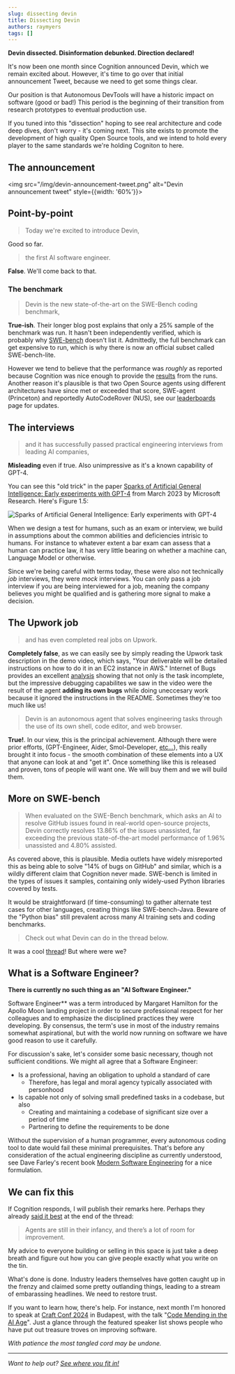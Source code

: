 ```yaml
---
slug: dissecting devin
title: Dissecting Devin
authors: raymyers
tags: []
---
```

**Devin dissected. Disinformation debunked. Direction declared!**

It's now been one month since Cognition announced Devin, which we remain excited about. However, it's time to go over that initial announcement Tweet, because we need to get some things clear.

Our position is that Autonomous DevTools will have a historic impact on software (good or bad!) This period is the beginning of their transition from research prototypes to eventual production use.

If you tuned into this "dissection" hoping to see real architecture and code deep dives, don't worry - it's coming next. This site exists to promote the development of high quality Open Source tools, and we intend to hold every player to the same standards we're holding Cogniton to here.

## The announcement
<img src="/img/devin-announcement-tweet.png" alt="Devin announcement tweet" style={{width: '60%'}}></img>

## Point-by-point

> Today we're excited to introduce Devin,

Good so far.

> the first AI software engineer.

**False**. We'll come back to that.

### The benchmark
> Devin is the new state-of-the-art on the SWE-Bench coding benchmark,

**True-ish**. Their longer blog post explains that only a 25% sample of the benchmark was run. It hasn't been independently verified, which is probably why [SWE-bench](https://www.swebench.com) doesn't list it. Admittedly, the full benchmark can get expensive to run, which is why there is now an official subset called SWE-bench-lite.

However we tend to believe that the performance was *roughly* as reported because Cognition was nice enough to provide the [results](https://github.com/CognitionAI/devin-swebench-results) from the runs. Another reason it's plausible is that two Open Source agents using different architectures have since met or exceeded that score, SWE-agent (Princeton) and reportedly AutoCodeRover (NUS), see our [leaderboards](/leaderboards) page for updates.

## The interviews
> and it has successfully passed practical engineering interviews from leading AI companies,

**Misleading** even if true. Also unimpressive as it's a known capability of GPT-4.

You can see this "old trick" in the paper [Sparks of Artificial General Intelligence: Early experiments with GPT-4](https://arxiv.org/abs/2303.12712) from March 2023 by Microsoft Research. Here's Figure 1.5:

![Sparks of Artificial General Intelligence: Early experiments with GPT-4](/img/sparks-fig-1-5.png)

When we design a test for humans, such as an exam or interview, we build in assumptions about the common abilities and deficiencies intrisic to humans. For instance to whatever extent a bar exam can assess that a human can practice law, it has very little bearing on whether a machine can, Language Model or otherwise.

Since we're being careful with terms today, these were also not technically *job* interviews, they were *mock* interviews. You can only pass a job interview if you are being interviewed for a job, meaning the company believes you might be qualified and is gathering more signal to make a decision.

## The Upwork job

> and has even completed real jobs on Upwork.

**Completely false**, as we can easily see by simply reading the Upwork task description in the demo video, which says, "Your deliverable will be detailed instructions on how to do it in an EC2 instance in AWS." Internet of Bugs provides an excellent [analysis](https://www.youtube.com/watch?v=tNmgmwEtoWE) showing that not only is the task incomplete, but the impressive debugging capabilites we saw in the video were the result of the agent **adding its own bugs** while doing uneccesary work because it ignored the instructions in the README. Sometimes they're too much like us!

> Devin is an autonomous agent that solves engineering tasks through the use of its own shell, code editor, and web browser.

**True!**. In our view, this is the principal achievement. Although there were prior efforts, (GPT-Engineer, Aider, Smol-Developer, [etc...](https://github.com/e2b-dev/awesome-ai-agents)), this really brought it into focus - the smooth combination of these elements into a UX that anyone can look at and "get it". Once something like this is released and proven, tons of people will want one. We will buy them and we will build them.

## More on SWE-bench
> When evaluated on the SWE-Bench benchmark, which asks an AI to resolve GitHub issues found in real-world open-source projects, Devin correctly resolves 13.86% of the issues unassisted, far exceeding the previous state-of-the-art model performance of 1.96% unassisted and 4.80% assisted.

As covered above, this is plausible. Media outlets have widely misreported this as being able to solve "14% of bugs on GitHub" and similar, which is a wildly different claim that Cognition never made. SWE-bench is limited in the types of issues it samples, containing only widely-used Python libraries covered by tests.

It would be straightforward (if time-consuming) to gather alternate test cases for other languages, creating things like SWE-bench-Java. Beware of the "Python bias" still prevalent across many AI training sets and coding benchmarks.

> Check out what Devin can do in the thread below.

It was a cool [thread](https://x.com/cognition_labs/status/1767548763134964000)! But where were we?

## What is a Software Engineer?

**There is currently no such thing as an "AI Software Engineer."**

Software Engineer** was a term introduced by Margaret Hamilton for the Apollo Moon landing project in order to secure professional respect for her colleagues and to emphasize the disciplined practices they were developing. By consensus, the term's use in most of the industry remains somewhat aspirational, but with the world now running on software we have good reason to use it carefully.

For discussion's sake, let's consider some basic necessary, though not sufficient conditions. We might all agree that a Software Engineer:

* Is a professional, having an obligation to uphold a standard of care
  * Therefore, has legal and moral agency typically associated with personhood
* Is capable not only of solving small predefined tasks in a codebase, but also
  * Creating and maintaining a codebase of significant size over a period of time
  * Partnering to define the requirements to be done

Without the supervision of a human programmer, every autonomous coding tool to date would fail these minimal prerequisites. That's before any consideration of the actual engineering discipline as currently understood, see Dave Farley's recent book [Modern Software Engineering](https://www.davefarley.net/?p=352) for a nice formulation.


## We can fix this

If Cognition responds, I will publish their remarks here. Perhaps they already [said it best](https://x.com/cognition_labs/status/1768716565636059274) at the end of the thread:

> Agents are still in their infancy, and there’s a lot of room for improvement.

My advice to everyone building or selling in this space is just take a deep breath and figure out how you can give people exactly what you write on the tin.

What's done is done. Industry leaders themselves have gotten caught up in the frenzy and claimed some pretty outlanding things, leading to a stream of embarassing headlines. We need to restore trust.

If you want to learn how, there's help. For instance, next month I'm honored to speak at [Craft Conf 2024](https://craft-conf.com/2024) in Budapest, with the talk "[Code Mending in the AI Age](https://craft-conf.com/2024/talk/code-mending-in-the-ai-age)". Just a glance through the featured speaker list shows people who have put out treasure troves on improving software.

*With patience the most tangled cord may be undone.*

---
*Want to help out? [See where you fit in!](/contributing)*